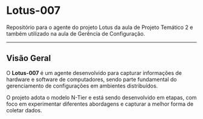 # Lotus-007

Repositório para o agente do projeto Lotus da aula de Projeto Temático 2 e também utilizado na aula de Gerência de Configuração.

---

## Visão Geral

O **Lotus-007** é um agente desenvolvido para capturar informações de hardware e software de computadores, sendo parte fundamental do gerenciamento de configurações em ambientes distribuídos. 

O projeto adota o modelo N-Tier e está sendo desenvolvido em etapas, com foco em experimentar diferentes abordagens e capturar a melhor forma de coletar dados.

